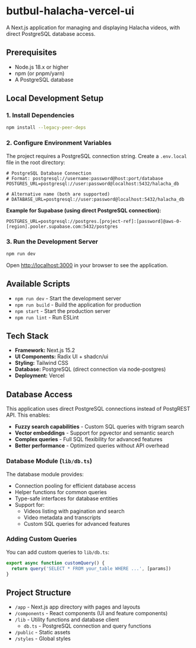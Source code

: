 # butbul-halacha-vercel-ui

A Next.js application for managing and displaying Halacha videos, with direct PostgreSQL database access.

## Prerequisites

- Node.js 18.x or higher
- npm (or pnpm/yarn)
- A PostgreSQL database

## Local Development Setup

### 1. Install Dependencies

```bash
npm install --legacy-peer-deps
```

### 2. Configure Environment Variables

The project requires a PostgreSQL connection string. Create a `.env.local` file in the root directory:

```env
# PostgreSQL Database Connection
# Format: postgresql://username:password@host:port/database
POSTGRES_URL=postgresql://user:password@localhost:5432/halacha_db

# Alternative name (both are supported)
# DATABASE_URL=postgresql://user:password@localhost:5432/halacha_db
```

**Example for Supabase (using direct PostgreSQL connection):**

```env
POSTGRES_URL=postgresql://postgres.[project-ref]:[password]@aws-0-[region].pooler.supabase.com:5432/postgres
```

### 3. Run the Development Server

```bash
npm run dev
```

Open [http://localhost:3000](http://localhost:3000) in your browser to see the application.

## Available Scripts

- `npm run dev` - Start the development server
- `npm run build` - Build the application for production
- `npm start` - Start the production server
- `npm run lint` - Run ESLint

## Tech Stack

- **Framework:** Next.js 15.2
- **UI Components:** Radix UI + shadcn/ui
- **Styling:** Tailwind CSS
- **Database:** PostgreSQL (direct connection via node-postgres)
- **Deployment:** Vercel

## Database Access

This application uses direct PostgreSQL connections instead of PostgREST API. This enables:

- **Fuzzy search capabilities** - Custom SQL queries with trigram search
- **Vector embeddings** - Support for pgvector and semantic search
- **Complex queries** - Full SQL flexibility for advanced features
- **Better performance** - Optimized queries without API overhead

### Database Module (`lib/db.ts`)

The database module provides:

- Connection pooling for efficient database access
- Helper functions for common queries
- Type-safe interfaces for database entities
- Support for:
  - Videos listing with pagination and search
  - Video metadata and transcripts
  - Custom SQL queries for advanced features

### Adding Custom Queries

You can add custom queries to `lib/db.ts`:

```typescript
export async function customQuery() {
  return query('SELECT * FROM your_table WHERE ...', [params])
}
```

## Project Structure

- `/app` - Next.js app directory with pages and layouts
- `/components` - React components (UI and feature components)
- `/lib` - Utility functions and database client
  - `db.ts` - PostgreSQL connection and query functions
- `/public` - Static assets
- `/styles` - Global styles